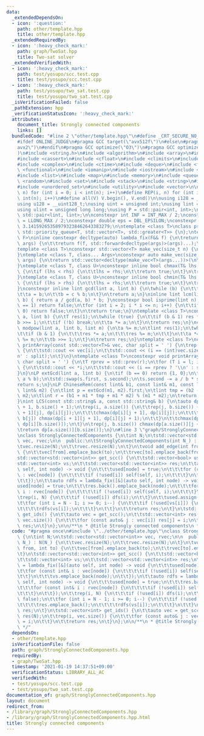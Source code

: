 ```yaml
---
data:
  _extendedDependsOn:
  - icon: ':question:'
    path: other/template.hpp
    title: other/template.hpp
  _extendedRequiredBy:
  - icon: ':heavy_check_mark:'
    path: graph/TwoSat.hpp
    title: Two-sat solver
  _extendedVerifiedWith:
  - icon: ':heavy_check_mark:'
    path: test/yosupo/scc.test.cpp
    title: test/yosupo/scc.test.cpp
  - icon: ':heavy_check_mark:'
    path: test/yosupo/two_sat.test.cpp
    title: test/yosupo/two_sat.test.cpp
  _isVerificationFailed: false
  _pathExtension: hpp
  _verificationStatusIcon: ':heavy_check_mark:'
  attributes:
    document_title: Strongly connected components
    links: []
  bundledCode: "#line 2 \"other/template.hpp\"\n#define _CRT_SECURE_NO_WARNINGS\n\
    #ifdef ONLINE_JUDGE\n#pragma GCC target(\"avx512f\")\n#else\n#pragma GCC target(\"\
    avx2\")\n#endif\n#pragma GCC optimize(\"O3\")\n#pragma GCC optimize(\"unroll-loops\"\
    )\n#include <string.h>\n#include <algorithm>\n#include <array>\n#include <bitset>\n\
    #include <cassert>\n#include <cfloat>\n#include <climits>\n#include <cmath>\n\
    #include <complex>\n#include <ctime>\n#include <deque>\n#include <fstream>\n#include\
    \ <functional>\n#include <iomanip>\n#include <iostream>\n#include <iterator>\n\
    #include <list>\n#include <map>\n#include <memory>\n#include <queue>\n#include\
    \ <random>\n#include <set>\n#include <stack>\n#include <string>\n#include <unordered_map>\n\
    #include <unordered_set>\n#include <utility>\n#include <vector>\n\n#define rep(i,\
    \ n) for (int i = 0; i < int(n); i++)\n#define REP(i, n) for (int i = 1; i <=\
    \ int(n); i++)\n#define all(V) V.begin(), V.end()\n\nusing i128 = __int128_t;\n\
    using u128 = __uint128_t;\nusing uint = unsigned int;\nusing lint = long long;\n\
    using ulint = unsigned long long;\nusing P = std::pair<int, int>;\nusing LP =\
    \ std::pair<lint, lint>;\n\nconstexpr int INF = INT_MAX / 2;\nconstexpr lint LINF\
    \ = LLONG_MAX / 2;\nconstexpr double eps = DBL_EPSILON;\nconstexpr double PI =\
    \ 3.141592653589793238462643383279;\n\ntemplate <class T>\nclass prique : public\
    \ std::priority_queue<T, std::vector<T>, std::greater<T>> {\n};\ntemplate <class\
    \ F>\ninline constexpr decltype(auto) lambda_fix(F&& f) {\n\treturn [f = std::forward<F>(f)](auto&&...\
    \ args) {\n\t\treturn f(f, std::forward<decltype(args)>(args)...);\n\t};\n}\n\
    template <class T>\nconstexpr std::vector<T> make_vec(size_t n) {\n\treturn std::vector<T>(n);\n\
    }\ntemplate <class T, class... Args>\nconstexpr auto make_vec(size_t n, Args&&...\
    \ args) {\n\treturn std::vector<decltype(make_vec<T>(args...))>(\n\t\tn, make_vec<T>(std::forward<Args>(args)...));\n\
    }\ntemplate <class T, class U>\nconstexpr inline bool chmax(T& lhs, const U& rhs)\
    \ {\n\tif (lhs < rhs) {\n\t\tlhs = rhs;\n\t\treturn true;\n\t}\n\treturn false;\n\
    }\ntemplate <class T, class U>\nconstexpr inline bool chmin(T& lhs, const U& rhs)\
    \ {\n\tif (lhs > rhs) {\n\t\tlhs = rhs;\n\t\treturn true;\n\t}\n\treturn false;\n\
    }\nconstexpr inline lint gcd(lint a, lint b) {\n\twhile (b) {\n\t\tlint c = a;\n\
    \t\ta = b;\n\t\tb = c % b;\n\t}\n\treturn a;\n}\ninline lint lcm(lint a, lint\
    \ b) { return a / gcd(a, b) * b; }\nconstexpr bool isprime(lint n) {\n\tif (n\
    \ == 1) return false;\n\tfor (int i = 2; i * i <= n; i++) {\n\t\tif (n % i ==\
    \ 0) return false;\n\t}\n\treturn true;\n}\ntemplate <class T>\nconstexpr T mypow(T\
    \ a, lint b) {\n\tT res(1);\n\twhile (true) {\n\t\tif (b & 1) res *= a;\n\t\t\
    b >>= 1;\n\t\tif (!b) break;\n\t\ta *= a;\n\t}\n\treturn res;\n}\nconstexpr lint\
    \ modpow(lint a, lint b, lint m) {\n\ta %= m;\n\tlint res(1);\n\twhile (b) {\n\
    \t\tif (b & 1) {\n\t\t\tres *= a;\n\t\t\tres %= m;\n\t\t}\n\t\ta *= a;\n\t\ta\
    \ %= m;\n\t\tb >>= 1;\n\t}\n\treturn res;\n}\ntemplate <class T>\nconstexpr void\
    \ printArray(const std::vector<T>& vec, char split = ' ') {\n\trep(i, vec.size())\
    \ {\n\t\tstd::cout << vec[i];\n\t\tstd::cout << (i == (int)vec.size() - 1 ? '\\\
    n' : split);\n\t}\n}\ntemplate <class T>\nconstexpr void printArray(T l, T r,\
    \ char split = ' ') {\n\tT rprev = std::prev(r);\n\tfor (T i = l; i != r; i++)\
    \ {\n\t\tstd::cout << *i;\n\t\tstd::cout << (i == rprev ? '\\n' : split);\n\t\
    }\n}\nLP extGcd(lint a, lint b) {\n\tif (b == 0) return {1, 0};\n\tLP s = extGcd(b,\
    \ a % b);\n\tstd::swap(s.first, s.second);\n\ts.second -= a / b * s.first;\n\t\
    return s;\n}\nLP ChineseRem(const lint& b1, const lint& m1, const lint& b2, const\
    \ lint& m2) {\n\tlint p = extGcd(m1, m2).first;\n\tlint tmp = (b2 - b1) * p %\
    \ m2;\n\tlint r = (b1 + m1 * tmp + m1 * m2) % (m1 * m2);\n\treturn {r, m1 * m2};\n\
    }\nint LCS(const std::string& a, const std::string& b) {\n\tauto dp = make_vec<int>(a.size()\
    \ + 1, b.size() + 1);\n\trep(i, a.size()) {\n\t\trep(j, b.size()) {\n\t\t\tchmax(dp[i\
    \ + 1][j], dp[i][j]);\n\t\t\tchmax(dp[i][j + 1], dp[i][j]);\n\t\t\tif (a[i] ==\
    \ b[j]) chmax(dp[i + 1][j + 1], dp[i][j] + 1);\n\t\t}\n\t\tchmax(dp[i + 1][b.size()],\
    \ dp[i][b.size()]);\n\t}\n\trep(j, b.size()) chmax(dp[a.size()][j + 1], dp[a.size()][j]);\n\
    \treturn dp[a.size()][b.size()];\n}\n#line 3 \"graph/StronglyConnectedComponents.hpp\"\
    \nclass StronglyConnectedComponents {\n\tint N;\n\tstd::vector<std::vector<int>>\
    \ vec, rvec;\n\n  public:\n\tStronglyConnectedComponents(int N_) : N(N_) {\n\t\
    \tvec.resize(N);\n\t\trvec.resize(N);\n\t}\n\tvoid add_edge(int from, int to)\
    \ {\n\t\tvec[from].emplace_back(to);\n\t\trvec[to].emplace_back(from);\n\t}\n\t\
    std::vector<std::vector<int>> get_scc() {\n\t\tstd::vector<bool> used(N);\n\t\t\
    std::vector<int> vs;\n\t\tstd::vector<std::vector<int>> res;\n\t\tauto dfs = lambda_fix([&](auto\
    \ self, int node) -> void {\n\t\t\tused[node] = true;\n\t\t\tfor (const int& i\
    \ : vec[node]) {\n\t\t\t\tif (!used[i]) self(self, i);\n\t\t\t}\n\t\t\tvs.emplace_back(node);\n\
    \t\t});\n\t\tauto rdfs = lambda_fix([&](auto self, int node) -> void {\n\t\t\t\
    used[node] = true;\n\t\t\tres.back().emplace_back(node);\n\t\t\tfor (const int&\
    \ i : rvec[node]) {\n\t\t\t\tif (!used[i]) self(self, i);\n\t\t\t}\n\t\t});\n\t\
    \trep(i, N) {\n\t\t\tif (!used[i]) dfs(i);\n\t\t}\n\t\tused.assign(N, false);\n\
    \t\tfor (int i = N - 1; i >= 0; i--) {\n\t\t\tif (!used[vs[i]]) {\n\t\t\t\tres.emplace_back();\n\
    \t\t\t\trdfs(vs[i]);\n\t\t\t}\n\t\t}\n\t\treturn res;\n\t}\n\tstd::vector<int>\
    \ get_ids() {\n\t\tauto vec = get_scc();\n\t\tstd::vector<int> res(N);\n\t\trep(i,\
    \ vec.size()) {\n\t\t\tfor (const auto& j : vec[i]) res[j] = i;\n\t\t}\n\t\treturn\
    \ res;\n\t}\n};\n\n/**\n * @title Strongly connected components\n */\n"
  code: "#pragma once\n#include \"../other/template.hpp\"\nclass StronglyConnectedComponents\
    \ {\n\tint N;\n\tstd::vector<std::vector<int>> vec, rvec;\n\n  public:\n\tStronglyConnectedComponents(int\
    \ N_) : N(N_) {\n\t\tvec.resize(N);\n\t\trvec.resize(N);\n\t}\n\tvoid add_edge(int\
    \ from, int to) {\n\t\tvec[from].emplace_back(to);\n\t\trvec[to].emplace_back(from);\n\
    \t}\n\tstd::vector<std::vector<int>> get_scc() {\n\t\tstd::vector<bool> used(N);\n\
    \t\tstd::vector<int> vs;\n\t\tstd::vector<std::vector<int>> res;\n\t\tauto dfs\
    \ = lambda_fix([&](auto self, int node) -> void {\n\t\t\tused[node] = true;\n\t\
    \t\tfor (const int& i : vec[node]) {\n\t\t\t\tif (!used[i]) self(self, i);\n\t\
    \t\t}\n\t\t\tvs.emplace_back(node);\n\t\t});\n\t\tauto rdfs = lambda_fix([&](auto\
    \ self, int node) -> void {\n\t\t\tused[node] = true;\n\t\t\tres.back().emplace_back(node);\n\
    \t\t\tfor (const int& i : rvec[node]) {\n\t\t\t\tif (!used[i]) self(self, i);\n\
    \t\t\t}\n\t\t});\n\t\trep(i, N) {\n\t\t\tif (!used[i]) dfs(i);\n\t\t}\n\t\tused.assign(N,\
    \ false);\n\t\tfor (int i = N - 1; i >= 0; i--) {\n\t\t\tif (!used[vs[i]]) {\n\
    \t\t\t\tres.emplace_back();\n\t\t\t\trdfs(vs[i]);\n\t\t\t}\n\t\t}\n\t\treturn\
    \ res;\n\t}\n\tstd::vector<int> get_ids() {\n\t\tauto vec = get_scc();\n\t\tstd::vector<int>\
    \ res(N);\n\t\trep(i, vec.size()) {\n\t\t\tfor (const auto& j : vec[i]) res[j]\
    \ = i;\n\t\t}\n\t\treturn res;\n\t}\n};\n\n/**\n * @title Strongly connected components\n\
    \ */"
  dependsOn:
  - other/template.hpp
  isVerificationFile: false
  path: graph/StronglyConnectedComponents.hpp
  requiredBy:
  - graph/TwoSat.hpp
  timestamp: '2021-01-19 14:37:51+09:00'
  verificationStatus: LIBRARY_ALL_AC
  verifiedWith:
  - test/yosupo/scc.test.cpp
  - test/yosupo/two_sat.test.cpp
documentation_of: graph/StronglyConnectedComponents.hpp
layout: document
redirect_from:
- /library/graph/StronglyConnectedComponents.hpp
- /library/graph/StronglyConnectedComponents.hpp.html
title: Strongly connected components
---
```

